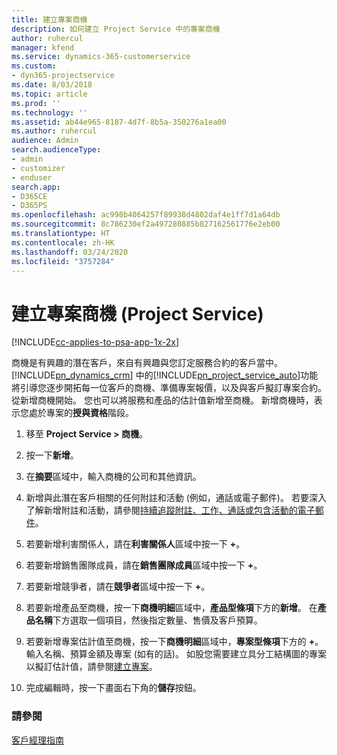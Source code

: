 ```yaml
---
title: 建立專案商機
description: 如何建立 Project Service 中的專案商機
author: ruhercul
manager: kfend
ms.service: dynamics-365-customerservice
ms.custom:
- dyn365-projectservice
ms.date: 8/03/2018
ms.topic: article
ms.prod: ''
ms.technology: ''
ms.assetid: ab44e965-8187-4d7f-8b5a-350276a1ea00
ms.author: ruhercul
audience: Admin
search.audienceType:
- admin
- customizer
- enduser
search.app:
- D365CE
- D365PS
ms.openlocfilehash: ac998b4064257f89938d4802daf4e1ff7d1a64db
ms.sourcegitcommit: 8c786230ef2a497280885b827162561776e2eb00
ms.translationtype: HT
ms.contentlocale: zh-HK
ms.lasthandoff: 03/24/2020
ms.locfileid: "3757284"
---
```

# <a name="create-a-project-opportunity-project-service"></a>建立專案商機 (Project Service)

[!INCLUDE[cc-applies-to-psa-app-1x-2x](../includes/cc-applies-to-psa-app-1x-2x.md)]

商機是有興趣的潛在客戶，來自有興趣與您訂定服務合約的客戶當中。 [!INCLUDE[pn_dynamics_crm](../includes/pn-dynamics-crm.md)] 中的[!INCLUDE[pn_project_service_auto](../includes/pn-project-service-auto.md)]功能將引導您逐步開拓每一位客戶的商機、準備專案報價，以及與客戶擬訂專案合約。 從新增商機開始。 您也可以將服務和產品的估計值新增至商機。 新增商機時，表示您處於專案的**授與資格**階段。  
  
1.  移至 **Project Service > 商機**。  
  
2.  按一下**新增**。  
  
3.  在**摘要**區域中，輸入商機的公司和其他資訊。  
  
4.  新增與此潛在客戶相關的任何附註和活動 (例如，通話或電子郵件)。 若要深入了解新增附註和活動，請參閱[持續追蹤附註、工作、通話或包含活動的電子郵件](../basics/work-with-activities.md)。  
  
5.  若要新增利害關係人，請在**利害關係人**區域中按一下 **+**。  
  
6.  若要新增銷售團隊成員，請在**銷售團隊成員**區域中按一下 **+**。  
  
7.  若要新增競爭者，請在**競爭者**區域中按一下 **+**。  
  
8.  若要新增產品至商機，按一下**商機明細**區域中，**產品型條項**下方的**新增**。 在**產品名稱**下方選取一個項目，然後指定數量、售價及客戶預算。  
  
9. 若要新增專案估計值至商機，按一下**商機明細**區域中，**專案型條項**下方的 **+**。 輸入名稱、預算金額及專案 (如有的話)。 如股您需要建立具分工結構圖的專案以擬訂估計值，請參閱[建立專案](../project-service/create-project.md)。  
  
10. 完成編輯時，按一下畫面右下角的**儲存**按鈕。  
  
### <a name="see-also"></a>請參閱  
 [客戶經理指南](../project-service/account-manager-guide.md)
